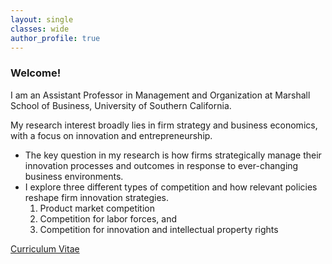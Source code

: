 ```yaml
---
layout: single
classes: wide
author_profile: true
---
```


### Welcome!


I am an Assistant Professor in Management and Organization at Marshall School of Business, University of Southern California.

My research interest broadly lies in firm strategy and business economics, with a focus on innovation and entrepreneurship.
+ The key question in my research is how firms strategically manage their innovation processes and outcomes in response to ever-changing business environments.
+ I explore three different types of competition and how relevant policies reshape firm innovation strategies.
  1. Product market competition
  2. Competition for labor forces, and
  3. Competition for innovation and intellectual property rights


<a href="/assets/pdf/CV-Hyo-Kang.pdf" class="btn btn--warning" target="_blank">Curriculum Vitae</a>
